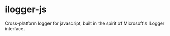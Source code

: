 # ilogger-js
Cross-platform logger for javascript, built in the spirit of Microsoft's ILogger interface.
